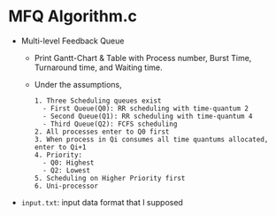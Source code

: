 # MFQ Algorithm.c  

- Multi-level Feedback Queue  
  - Print Gantt-Chart & Table with Process number, Burst Time, Turnaround time, and Waiting time.  
  
  - Under the assumptions,  
  
    ```  
    1. Three Scheduling queues exist  
      - First Queue(Q0): RR scheduling with time-quantum 2  
      - Second Queue(Q1): RR scheduling with time-quantum 4  
      - Third Queue(Q2): FCFS scheduling  
    2. All processes enter to Q0 first  
    3. When process in Qi consumes all time quantums allocated, enter to Qi+1  
    4. Priority:  
      - Q0: Highest  
      - Q2: Lowest  
    5. Scheduling on Higher Priority first  
    6. Uni-processor  
    ```  
    
- `input.txt`: input data format that I supposed  
